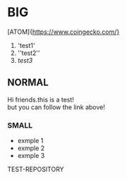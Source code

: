 # BIG
[ATOM]{https://www.coingecko.com/}

1. 'test1'
2. ''test2''
3. _test3_
## NORMAL

Hi friends.this is a test! </br>
but you can follow the link above!

### SMALL
- exmple 1
- exmple 2
- exmple 3

TEST-REPOSITORY
